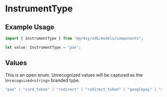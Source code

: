 # InstrumentType

## Example Usage

```typescript
import { InstrumentType } from "@gr4vy/sdk/models/components";

let value: InstrumentType = "pan";
```

## Values

This is an open enum. Unrecognized values will be captured as the `Unrecognized<string>` branded type.

```typescript
"pan" | "card_token" | "redirect" | "redirect_token" | "googlepay" | "applepay" | "network_token" | "plaid" | Unrecognized<string>
```